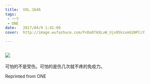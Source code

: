 ```yaml
---
title:	VOL.1646
tags:
 - 一个
 - ONE
date:	2017/04/9 1:41:09
cover:	http://image.wufazhuce.com/FnDaDfAXLuW_Ujs05kzxmG2WFCcY

---
```

![](http://image.wufazhuce.com/FnDaDfAXLuW_Ujs05kzxmG2WFCcY)
---

可怕的不是受伤。可怕的是伤几次就不疼的免疫力。
 
Reprinted from ONE
